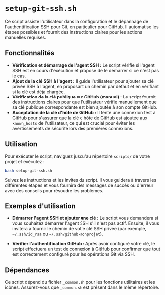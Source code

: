 <!-- Documentation for Git Scripts Version 1.x.x (Bash) -->
<!-- For Python CLI Version 2.0.0+, refer to the main documentation. -->

# `setup-git-ssh.sh`

Ce script assiste l'utilisateur dans la configuration et le dépannage de l'authentification SSH pour Git, en particulier pour GitHub. Il automatise les étapes possibles et fournit des instructions claires pour les actions manuelles requises.

## Fonctionnalités

*   **Vérification et démarrage de l'agent SSH :** Le script vérifie si l'agent SSH est en cours d'exécution et propose de le démarrer si ce n'est pas le cas.
*   **Ajout de la clé SSH à l'agent :** Il guide l'utilisateur pour ajouter sa clé privée SSH à l'agent, en proposant un chemin par défaut et en vérifiant si la clé est déjà chargée.
*   **Vérification de la clé publique sur GitHub (manuel) :** Le script fournit des instructions claires pour que l'utilisateur vérifie manuellement que sa clé publique correspondante est bien ajoutée à son compte GitHub.
*   **Acceptation de la clé d'hôte de GitHub :** Il tente une connexion test à GitHub pour s'assurer que la clé d'hôte de GitHub est ajoutée aux `known_hosts` de l'utilisateur, ce qui est crucial pour éviter les avertissements de sécurité lors des premières connexions.

## Utilisation

Pour exécuter le script, naviguez jusqu'au répertoire `scripts/` de votre projet et exécutez :

```bash
bash setup-git-ssh.sh
```

Suivez les instructions et les invites du script. Il vous guidera à travers les différentes étapes et vous fournira des messages de succès ou d'erreur avec des conseils pour résoudre les problèmes.

## Exemples d'utilisation

*   **Démarrer l'agent SSH et ajouter une clé :**
    Le script vous demandera si vous souhaitez démarrer l'agent SSH s'il n'est pas actif. Ensuite, il vous invitera à fournir le chemin de votre clé SSH privée (par exemple, `~/.ssh/id_rsa` ou `~/.ssh/github-monprojet`).

*   **Vérifier l'authentification GitHub :**
    Après avoir configuré votre clé, le script effectuera un test de connexion à GitHub pour confirmer que tout est correctement configuré pour les opérations Git via SSH.

## Dépendances

Ce script dépend du fichier `_common.sh` pour les fonctions utilitaires et les icônes. Assurez-vous que `_common.sh` est présent dans le même répertoire.
